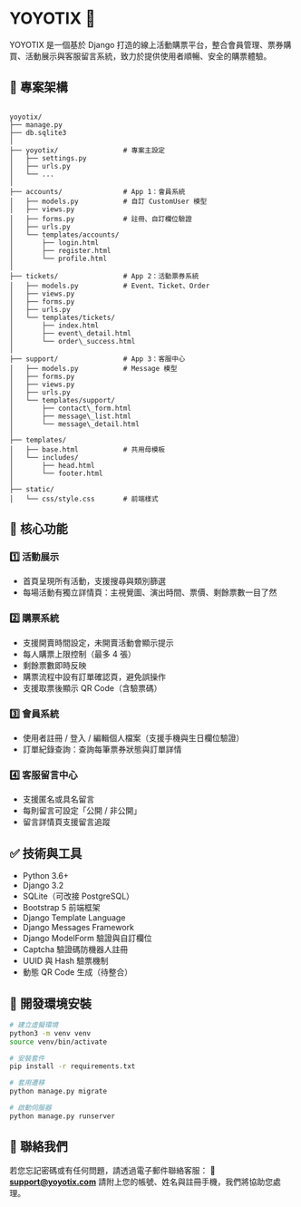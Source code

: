 # YOYOTIX 🎫

YOYOTIX 是一個基於 Django 打造的線上活動購票平台，整合會員管理、票券購買、活動展示與客服留言系統，致力於提供使用者順暢、安全的購票體驗。

## 📁 專案架構

```

yoyotix/
├── manage.py
├── db.sqlite3
│
├── yoyotix/                # 專案主設定
│   ├── settings.py
│   ├── urls.py
│   └── ...
│
├── accounts/               # App 1：會員系統
│   ├── models.py           # 自訂 CustomUser 模型
│   ├── views.py
│   ├── forms.py            # 註冊、自訂欄位驗證
│   ├── urls.py
│   └── templates/accounts/
│       ├── login.html
│       ├── register.html
│       └── profile.html
│
├── tickets/                # App 2：活動票券系統
│   ├── models.py           # Event、Ticket、Order
│   ├── views.py
│   ├── forms.py
│   ├── urls.py
│   └── templates/tickets/
│       ├── index.html
│       ├── event\_detail.html
│       └── order\_success.html
│
├── support/                # App 3：客服中心
│   ├── models.py           # Message 模型
│   ├── forms.py
│   ├── views.py
│   ├── urls.py
│   └── templates/support/
│       ├── contact\_form.html
│       ├── message\_list.html
│       └── message\_detail.html
│
├── templates/
│   ├── base.html           # 共用母模板
│   └── includes/
│       ├── head.html
│       └── footer.html
│
├── static/
│   └── css/style.css       # 前端樣式

````

## 🔧 核心功能

### 1️⃣ 活動展示
- 首頁呈現所有活動，支援搜尋與類別篩選
- 每場活動有獨立詳情頁：主視覺圖、演出時間、票價、剩餘票數一目了然

### 2️⃣ 購票系統
- 支援開賣時間設定，未開賣活動會顯示提示
- 每人購票上限控制（最多 4 張）
- 剩餘票數即時反映
- 購票流程中設有訂單確認頁，避免誤操作
- 支援取票後顯示 QR Code（含驗票碼）

### 3️⃣ 會員系統
- 使用者註冊 / 登入 / 編輯個人檔案（支援手機與生日欄位驗證）
- 訂單紀錄查詢：查詢每筆票券狀態與訂單詳情

### 4️⃣ 客服留言中心
- 支援匿名或具名留言
- 每則留言可設定「公開 / 非公開」
- 留言詳情頁支援留言追蹤

## ✅ 技術與工具

- Python 3.6+
- Django 3.2
- SQLite（可改接 PostgreSQL）
- Bootstrap 5 前端框架
- Django Template Language
- Django Messages Framework
- Django ModelForm 驗證與自訂欄位
- Captcha 驗證碼防機器人註冊
- UUID 與 Hash 驗票機制
- 動態 QR Code 生成（待整合）

## 🚀 開發環境安裝

```bash
# 建立虛擬環境
python3 -m venv venv
source venv/bin/activate

# 安裝套件
pip install -r requirements.txt

# 套用遷移
python manage.py migrate

# 啟動伺服器
python manage.py runserver
````

## 📮 聯絡我們

若您忘記密碼或有任何問題，請透過電子郵件聯絡客服：
📧 **[support@yoyotix.com](mailto:support@yoyotix.com)**
請附上您的帳號、姓名與註冊手機，我們將協助您處理。


